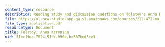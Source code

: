 ```yaml
---
content_type: resource
description: Reading study and discussion questions on Tolstoy's Anna Karenina.
file: https://ol-ocw-studio-app-qa.s3.amazonaws.com/courses/21l-472-major-european-novels-fall-2008/31ec19ee782451de090abc587bcd3ee3_tolstoy.pdf
file_type: application/pdf
resourcetype: Document
title: Tolstoy, Anna Karenina
uid: 31ec19ee-7824-51de-090a-bc587bcd3ee3
---
```

